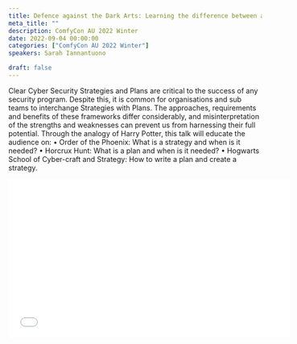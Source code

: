 ```yaml
---
title: Defence against the Dark Arts: Learning the difference between a Security Strategy and a Plan
meta_title: ""
description: ComfyCon AU 2022 Winter
date: 2022-09-04 00:00:00
categories: ["ComfyCon AU 2022 Winter"]
speakers: Sarah Iannantuono

draft: false
---
```

Clear Cyber Security Strategies and Plans are critical to the success of any security program. Despite this, it is common for organisations and sub teams to interchange Strategies with Plans. The approaches, requirements and benefits of these frameworks differ considerably, and misinterpretation of the strengths and weaknesses can prevent us from harnessing their full potential. Through the analogy of Harry Potter, this talk will educate the audience on: • Order of the Phoenix: What is a strategy and when is it needed? • Horcrux Hunt: What is a plan and when is it needed? • Hogwarts School of Cyber-craft and Strategy: How to write a plan and create a strategy.

<iframe width="560" height="315" src="None" title="YouTube video player" frameborder="0" allow="accelerometer; autoplay; clipboard-write; encrypted-media; gyroscope; picture-in-picture; web-share" allowfullscreen></iframe>